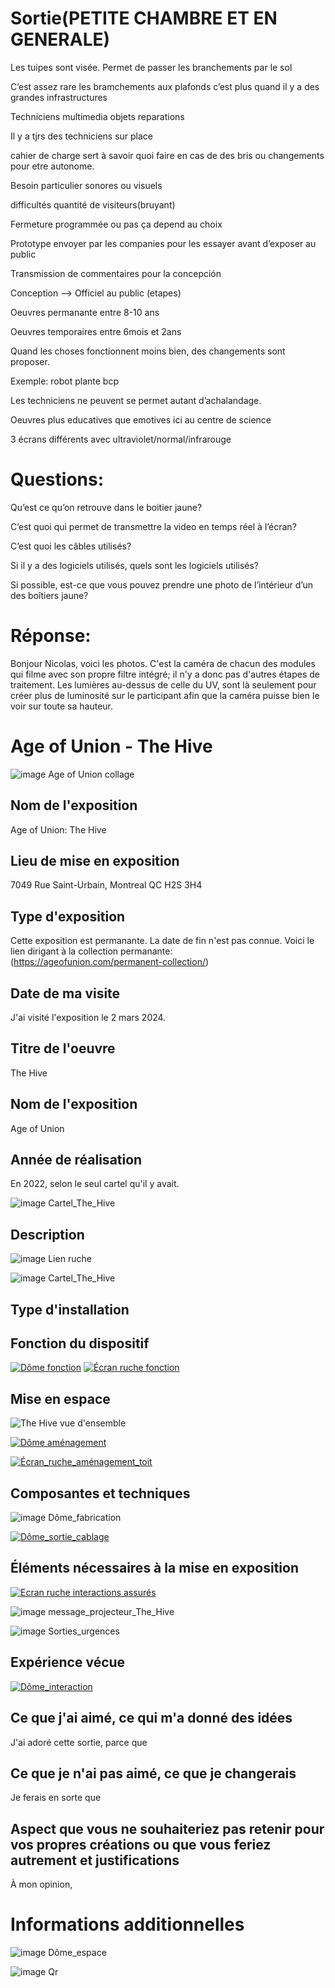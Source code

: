 # Sortie(PETITE CHAMBRE ET EN GENERALE)

Les tuipes sont visée. Permet de passer les branchements par le sol

C’est assez rare les bramchements aux plafonds c’est plus quand il y a des grandes infrastructures

Techniciens multimedia objets reparations

Il y a tjrs des techniciens sur place 

cahier de charge sert à savoir quoi faire en cas de des bris ou changements pour etre autonome. 

Besoin particulier sonores ou visuels

difficultés quantité de visiteurs(bruyant)

Fermeture programmée ou pas ça depend au choix

Prototype envoyer par les companies pour les essayer avant d’exposer au public

Transmission de commentaires pour la concepción 

Conception —> Officiel au public (etapes)

Oeuvres permanante entre 8-10 ans

Oeuvres temporaires entre 6mois et 2ans

Quand les choses fonctionnent moins bien, des changements sont proposer. 

Exemple: robot plante bcp

Les techniciens ne peuvent se permet autant d’achalandage.

Oeuvres plus educatives que emotives ici au centre de science 

3 écrans différents avec ultraviolet/normal/infrarouge

# Questions: 

Qu’est ce qu’on retrouve dans le boitier jaune? 

C’est quoi qui permet de transmettre la video en temps réel à l’écran?

C’est quoi les câbles utilisés? 

Si il y a des logiciels utilisés, quels sont les logiciels utilisés?

Si possible, est-ce que vous pouvez prendre une photo de l’intérieur d’un des boîtiers jaune? 

# Réponse:

Bonjour Nicolas, voici les photos. C'est la caméra de chacun des modules qui filme avec son propre filtre intégré; il n'y a donc pas d'autres étapes de traitement. Les lumières au-dessus de celle du UV, sont là seulement pour créer plus de luminosité sur le participant afin que la caméra puisse bien le voir sur toute sa hauteur.

# Age of Union - The Hive
![image Age of Union collage](Medias/Age_of_Union_présentation.jpg)


## Nom de l'exposition
Age of Union: The Hive


## Lieu de mise en exposition
7049 Rue Saint-Urbain, Montreal QC H2S 3H4


## Type d'exposition
Cette exposition est permanante. La date de fin n'est pas connue. Voici le lien dirigant à la collection permanante: (https://ageofunion.com/permanent-collection/)


## Date de ma visite
J'ai visité l'exposition le 2 mars 2024.


## Titre de l'oeuvre
The Hive


## Nom de l'exposition
Age of Union


## Année de réalisation
En 2022, selon le seul cartel qu'il y avait.

![image Cartel_The_Hive](Medias/Cartel_The_Hive.JPG)


## Description

![image Lien ruche](Medias/Ecran_ruche_lien_abeilles.jpg)

![image Cartel_The_Hive](Medias/Cartel_The_Hive.JPG)


## Type d'installation 



## Fonction du dispositif
[![Dôme fonction](https://github.com/PerformX2/H24_V11_inspirations_CRUZ/blob/3588ed2e96a18e5be6105c688ee21d6ba48a2042/Age_of_union_The_Hive/Medias/D%C3%B4me_fin_exposition.png)](https://www.youtube.com/watch?v=F0KPy2_7XhI?)
[![Écran ruche fonction](https://github.com/PerformX2/H24_V11_inspirations_CRUZ/blob/e414ba6741342ab153274595b04aa99a7e8970a1/Age_of_union_The_Hive/Medias/%C3%89cran_ruche_projection_adapt%C3%A9es.png)](https://www.youtube.com/watch?v=Y1HItlu8SoQ&list=PLcwpEbanae5JuiKFvHSgmDZ3p3yQLQfjU&index=6)


## Mise en espace 
![The Hive vue d'ensemble](Medias/Vue_ensemble_the_Hive.JPG)

[![Dôme aménagement](https://github.com/PerformX2/H24_V11_inspirations_CRUZ/blob/f05c0234e98821105c60d7af6509a45c97ceaa09/Age_of_union_The_Hive/Medias/D%C3%B4me_am%C3%A9nagement.png)](https://www.youtube.com/watch?v=X4OwlfUaAFE&list=PLcwpEbanae5JuiKFvHSgmDZ3p3yQLQfjU&index=4)

[![Écran_ruche_aménagement_toit](https://github.com/PerformX2/H24_V11_inspirations_CRUZ/blob/8385ebea02172a2a7fab1c9518b2ccee6b702114/Age_of_union_The_Hive/Medias/Ecran_ruche_installation_haut.png)](https://www.youtube.com/watch?v=FcpgCOnOVdc&list=PLcwpEbanae5JuiKFvHSgmDZ3p3yQLQfjU&index=1)


## Composantes et techniques 


![image Dôme_fabrication](Medias/Dôme_fabrication.jpg)

[![Dôme_sortie_cablage](https://github.com/PerformX2/H24_V11_inspirations_CRUZ/blob/3fb5bb1407be7552ccd7fee3342d6a14c073fc63/Age_of_union_The_Hive/Medias/D%C3%B4me_sortie_cablage.png)](https://www.youtube.com/watch?v=mdtCZ-5rjQ4&list=PLcwpEbanae5JuiKFvHSgmDZ3p3yQLQfjU&index=9)


## Éléments nécessaires à la mise en exposition 


[![Ecran ruche interactions assurés](https://github.com/PerformX2/H24_V11_inspirations_CRUZ/blob/1080ea4fd38ebc1ee1aede1a2168c6ec5a010c81/Age_of_union_The_Hive/Medias/Ecran_ruche_tactile_assur%C3%A9_public.png)](https://www.youtube.com/watch?v=WuuUXSDqRec&list=PLcwpEbanae5JuiKFvHSgmDZ3p3yQLQfjU&index=3)

![image message_projecteur_The_Hive](Medias/Dôme_message_entrée.JPG)

![image Sorties_urgences](Medias/Age_of_Union_Hive_sorties_urgences.jpg)


## Expérience vécue
[![Dôme_interaction](https://github.com/PerformX2/H24_V11_inspirations_CRUZ/blob/bcb46ead969b9309dedb7ec2a96e48e0e1ec95ee/Age_of_union_The_Hive/Medias/D%C3%B4me_interaction_d%C3%A9placement.png)](https://www.youtube.com/watch?v=YppDRPnUq8k&list=PLcwpEbanae5JuiKFvHSgmDZ3p3yQLQfjU&index=8)


## Ce que j'ai aimé, ce qui m'a donné des idées
J'ai adoré cette sortie, parce que 

## Ce que je n'ai pas aimé, ce que je changerais
Je ferais en sorte que 

## Aspect que vous ne souhaiteriez pas retenir pour vos propres créations ou que vous feriez autrement et justifications
À mon opinion, 


# Informations additionnelles

![image Dôme_espace](Medias/Dôme_espace.jpg)

![image Qr](Medias/The_Hive_conscientiser_action.jpg)


